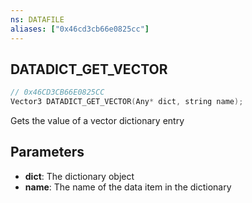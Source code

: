 ```yaml
---
ns: DATAFILE
aliases: ["0x46cd3cb66e0825cc"]
---
```

## DATADICT_GET_VECTOR

```c
// 0x46CD3CB66E0825CC
Vector3 DATADICT_GET_VECTOR(Any* dict, string name);
```

Gets the value of a vector dictionary entry


## Parameters
* **dict**: The dictionary object
* **name**: The name of the data item in the dictionary
